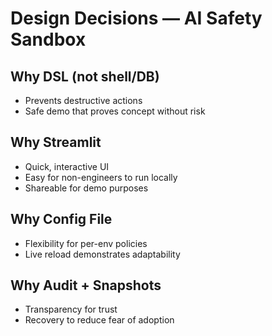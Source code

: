 # Design Decisions — AI Safety Sandbox

## Why DSL (not shell/DB)
- Prevents destructive actions
- Safe demo that proves concept without risk

## Why Streamlit
- Quick, interactive UI
- Easy for non-engineers to run locally
- Shareable for demo purposes

## Why Config File
- Flexibility for per-env policies
- Live reload demonstrates adaptability

## Why Audit + Snapshots
- Transparency for trust
- Recovery to reduce fear of adoption
